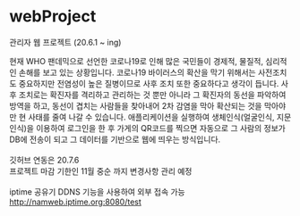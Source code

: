 # webProject
관리자 웹 프로젝트 (20.6.1 ~ ing)

현재 WHO 팬데믹으로 선언한 코로나19로 인해 많은 국민들이 경제적, 물질적, 심리적인 손해를 보고 있는 상황입니다. 코로나19 바이러스의 확산을 막기 위해서는 사전조치도 중요하지만 전염성이 높은 질병이므로 사후 조치 또한 중요하다고 생각이 듭니다. 사후 조치로는 확진자를 격리하고 관리하는 것 뿐만 아니라 그 확진자의 	동선을 파악하여 방역을 하고, 동선이 겹치는 사람들을 찾아내어 2차 감염을 막아 확산되는 것을 막아야만 현 사태를 줄여 나갈 수 있습니다.
 애플리케이션을 실행하여 생체인식(얼굴인식, 지문인식)을 이용하여 로그인을 한 후 가게의 QR코드를 찍으면 자동으로 그 사람의 정보가 DB에 전송이 되고 그 데이터를 기반으로 웹에 띄우는 방식입니다.
<br><br>
깃허브 연동은 20.7.6
<br>프로젝트 마감 기한인 11월 중순 까지 변경사항 관리 예정
<br><br>
iptime 공유기 DDNS 기능을 사용하여 외부 접속 가능<br>
http://namweb.iptime.org:8080/test
